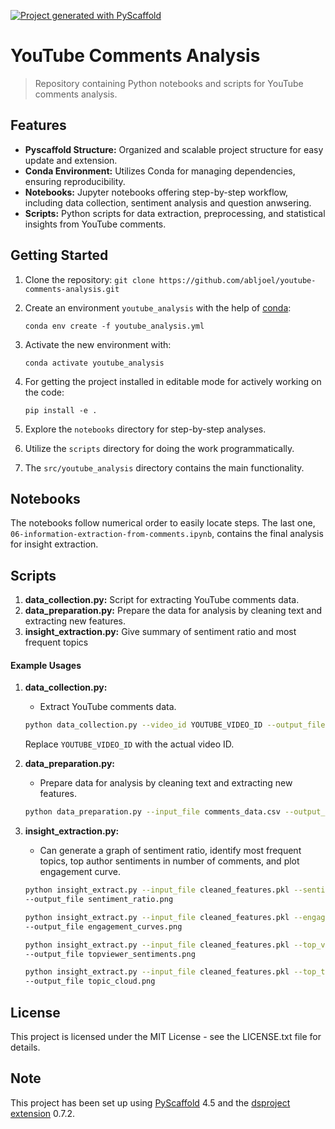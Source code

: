 [![Project generated with PyScaffold](https://img.shields.io/badge/-PyScaffold-005CA0?logo=pyscaffold)](https://pyscaffold.org/)

<!-- These are examples of badges you might also want to add to your README. Update the URLs accordingly.
[![Built Status](https://api.cirrus-ci.com/github/<USER>/youtube_analysis.svg?branch=main)](https://cirrus-ci.com/github/<USER>/youtube_analysis)
[![ReadTheDocs](https://readthedocs.org/projects/youtube_analysis/badge/?version=latest)](https://youtube_analysis.readthedocs.io/en/stable/)
[![Coveralls](https://img.shields.io/coveralls/github/<USER>/youtube_analysis/main.svg)](https://coveralls.io/r/<USER>/youtube_analysis)
[![PyPI-Server](https://img.shields.io/pypi/v/youtube_analysis.svg)](https://pypi.org/project/youtube_analysis/)
[![Conda-Forge](https://img.shields.io/conda/vn/conda-forge/youtube_analysis.svg)](https://anaconda.org/conda-forge/youtube_analysis)
[![Monthly Downloads](https://pepy.tech/badge/youtube_analysis/month)](https://pepy.tech/project/youtube_analysis)
[![Twitter](https://img.shields.io/twitter/url/http/shields.io.svg?style=social&label=Twitter)](https://twitter.com/youtube_analysis)
-->

# YouTube Comments Analysis

> Repository containing Python notebooks and scripts for YouTube comments analysis.

## Features

- **Pyscaffold Structure:** Organized and scalable project structure for easy update and extension.
- **Conda Environment:** Utilizes Conda for managing dependencies, ensuring reproducibility.
- **Notebooks:** Jupyter notebooks offering step-by-step workflow, including data collection, sentiment analysis and question anwsering.
- **Scripts:** Python scripts for data extraction, preprocessing, and statistical insights from YouTube comments.

## Getting Started

1. Clone the repository: 
`git clone https://github.com/abljoel/youtube-comments-analysis.git`
2. Create an environment `youtube_analysis` with the help of [conda]:
   ```
   conda env create -f youtube_analysis.yml
   ```
3. Activate the new environment with:
   ```
   conda activate youtube_analysis
   ```

4. For getting the project installed in editable mode for actively working on the code:
   ```
   pip install -e .
   ```

5. Explore the `notebooks` directory for step-by-step analyses.
6. Utilize the `scripts` directory for doing the work programmatically.
7. The `src/youtube_analysis` directory contains the main functionality.

## Notebooks

The notebooks follow numerical order to easily locate steps. The last one, `06-information-extraction-from-comments.ipynb`, contains the final analysis for insight extraction.

## Scripts

1. **data_collection.py:** Script for extracting YouTube comments data.
2. **data_preparation.py:** Prepare the data for analysis by cleaning text and extracting new features.
3. **insight_extraction.py:** Give summary of sentiment ratio and most frequent topics

#### Example Usages

1. **data_collection.py:**
    - Extract YouTube comments data.
    ```bash
    python data_collection.py --video_id YOUTUBE_VIDEO_ID --output_file comments_data.csv
    ```
    Replace `YOUTUBE_VIDEO_ID` with the actual video ID.

2. **data_preparation.py:**
    - Prepare data for analysis by cleaning text and extracting new features.
    ```bash
    python data_preparation.py --input_file comments_data.csv --output_file cleaned_features.pkl
    ```

3. **insight_extraction.py:**
    - Can generate a graph of sentiment ratio, identify most frequent topics, top author sentiments in number of comments, and plot engagement curve.
    ```bash
    python insight_extract.py --input_file cleaned_features.pkl --sentiment \
    --output_file sentiment_ratio.png
    ```
       
    ```bash
    python insight_extract.py --input_file cleaned_features.pkl --engagement \
    --output_file engagement_curves.png
    ```
    
    ```bash
    python insight_extract.py --input_file cleaned_features.pkl --top_viewer \
    --output_file topviewer_sentiments.png
    ```

    ```bash
    python insight_extract.py --input_file cleaned_features.pkl --top_topics 10 \
    --output_file topic_cloud.png
    ```


## License

This project is licensed under the MIT License - see the LICENSE.txt file for details.

<!-- pyscaffold-notes -->

## Note

This project has been set up using [PyScaffold] 4.5 and the [dsproject extension] 0.7.2.

[conda]: https://docs.conda.io/
[pre-commit]: https://pre-commit.com/
[Jupyter]: https://jupyter.org/
[nbstripout]: https://github.com/kynan/nbstripout
[Google style]: http://google.github.io/styleguide/pyguide.html#38-comments-and-docstrings
[PyScaffold]: https://pyscaffold.org/
[dsproject extension]: https://github.com/pyscaffold/pyscaffoldext-dsproject
